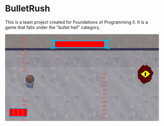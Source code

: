 # BulletRush
This is a team project created for Foundations of Programming II. It is a game that falls under the "bullet hell" category.

![Gameplay](./BulletRushGif.gif)
